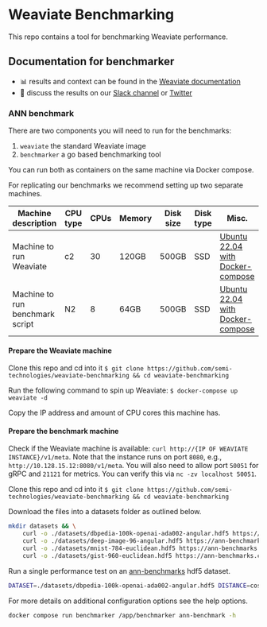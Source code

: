 # Weaviate Benchmarking

This repo contains a tool for benchmarking Weaviate performance.

## Documentation for benchmarker

* 📊 results and context can be found in the [Weaviate documentation](https://weaviate.io/developers/weaviate/current/benchmarks/)
* 💬 discuss the results on our [Slack channel](https://join.slack.com/t/weaviate/shared_invite/zt-goaoifjr-o8FuVz9b1HLzhlUfyfddhw) or [Twitter](https://twitter.com/weaviate_io)

### ANN benchmark

There are two components you will need to run for the benchmarks:

1. `weaviate` the standard Weaviate image
2. `benchmarker` a go based benchmarking tool

You can run both as containers on the same machine via Docker compose.

For replicating our benchmarks we recommend setting up two separate machines.

| Machine description | CPU type | CPUs | Memory | Disk size | Disk type | Misc. |
| --- | --- | --- | --- | --- | --- | --- |
| Machine to run Weaviate | c2 | 30 | 120GB | 500GB | SSD | [Ubuntu 22.04 with Docker-compose](https://gist.github.com/bobvanluijt/04f6d97916244a7de59fead84ef63cd4) |
| Machine to run benchmark script | N2 | 8 | 64GB | 500GB | SSD | [Ubuntu 22.04 with Docker-compose](https://gist.github.com/bobvanluijt/04f6d97916244a7de59fead84ef63cd4) |

#### Prepare the Weaviate machine

Clone this repo and cd into it `$ git clone https://github.com/semi-technologies/weaviate-benchmarking && cd weaviate-benchmarking`

Run the following command to spin up Weaviate: `$ docker-compose up weaviate -d`

Copy the IP address and amount of CPU cores this machine has.

#### Prepare the benchmark machine

Check if the Weaviate machine is available: `curl http://{IP OF WEAVIATE INSTANCE}/v1/meta`. Note that the instance runs on port `8080`, e.g., `http://10.128.15.12:8080/v1/meta`.
You will also need to allow port `50051` for gRPC and `21121` for metrics. You can verify this via `nc -zv localhost 50051`.

Clone this repo and cd into it `$ git clone https://github.com/semi-technologies/weaviate-benchmarking && cd weaviate-benchmarking`

Download the files into a datasets folder as outlined below.

```sh
mkdir datasets && \
    curl -o ./datasets/dbpedia-100k-openai-ada002-angular.hdf5 https://storage.googleapis.com/ann-datasets/custom/dbpedia-100k-openai-ada002-angular.hdf5 \
    curl -o ./datasets/deep-image-96-angular.hdf5 https://ann-benchmarks.com/deep-image-96-angular.hdf5 && \
    curl -o ./datasets/mnist-784-euclidean.hdf5 https://ann-benchmarks.com/mnist-784-euclidean.hdf5 && \
    curl -o ./datasets/gist-960-euclidean.hdf5 https://ann-benchmarks.com/gist-960-euclidean.hdf5
```

Run a single performance test on an [ann-benchmarks](https://ann-benchmarks.com/) hdf5 dataset.

```sh
DATASET=./datasets/dbpedia-100k-openai-ada002-angular.hdf5 DISTANCE=cosine docker compose run benchmarker
```

For more details on additional configuration options see the help options.

```sh
docker compose run benchmarker /app/benchmarker ann-benchmark -h
```